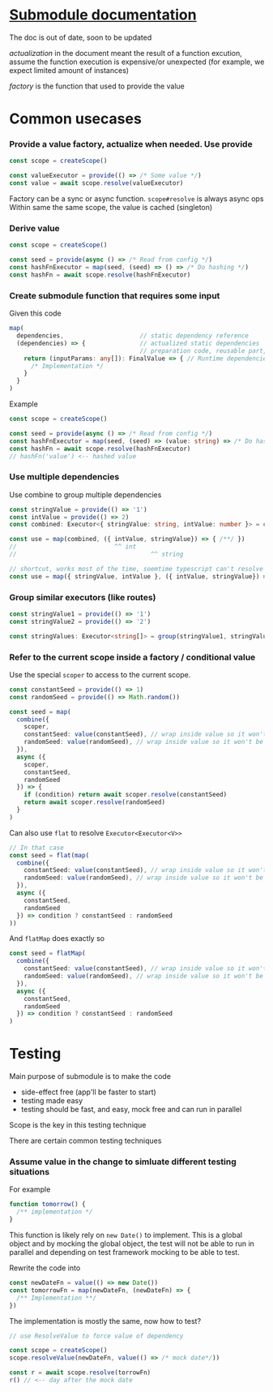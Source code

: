 # [Submodule documentation](https://submodule.js.org)

The doc is out of date, soon to be updated

_actualization_ in the document meant the result of a function excution, assume the function execution is expensive/or unexpected (for example, we expect limited amount of instances)

_factory_ is the function that used to provide the value

# Common usecases

### Provide a value factory, actualize when needed. Use provide
```typescript
const scope = createScope()

const valueExecutor = provide(() => /* Some value */)
const value = await scope.resolve(valueExecutor)
```
Factory can be a sync or async function. `scope#resolve` is always async ops
Within same the same scope, the value is cached (singleton)

### Derive value
```typescript
const scope = createScope()

const seed = provide(async () => /* Read from config */)
const hashFnExecutor = map(seed, (seed) => () => /* Do hashing */)
const hashFn = await scope.resolve(hashFnExecutor)
```

### Create submodule function that requires some input

Given this code
```typescript
map(
  dependencies,                     // static dependency reference
  (dependencies) => {               // actualized static dependencies
                                    // preparation code, reusable part, cache etc
    return (inputParams: any[]): FinalValue => { // Runtime dependencies
      /* Implementation */
    }
  }
)
```

Example
```typescript
const scope = createScope()

const seed = provide(async () => /* Read from config */)
const hashFnExecutor = map(seed, (seed) => (value: string) => /* Do hashing */)
const hashFn = await scope.resolve(hashFnExecutor)
// hashFn('value') <-- hashed value
```

### Use multiple dependencies

Use combine to group multiple dependencies
```typescript
const stringValue = provide(() => '1')
const intValue = provide(() => 2)
const combined: Executor<{ stringValue: string, intValue: number }> = combine({ stringValue, intValue })

const use = map(combined, ({ intValue, stringValue}) => { /**/ })
//                           ^^ int
//                                     ^^ string

// shortcut, works most of the time, soemtime typescript can't resolve it
const use = map({ stringValue, intValue }, ({ intValue, stringValue}) => { /**/ })
```

### Group similar executors (like routes)
```typescript
const stringValue1 = provide(() => '1')
const stringValue2 = provide(() => '2')

const stringValues: Executor<string[]> = group(stringValue1, stringValue2 )
```

### Refer to the current scope inside a factory / conditional value

Use the special `scoper` to access to the current scope.

```typescript
const constantSeed = provide(() => 1)
const randomSeed = provide(() => Math.random())

const seed = map(
  combine({
    scoper,
    constantSeed: value(constantSeed), // wrap inside value so it won't be resolved
    randomSeed: value(randomSeed), // wrap inside value so it won't be resolved
  }),
  async ({ 
    scoper,
    constantSeed,
    randomSeed
  }) => {
    if (condition) return await scoper.resolve(constantSeed)
    return await scoper.resolve(randomSeed)
  }
)
```

Can also use `flat` to resolve `Executor<Executor<V>>`
```typescript
// In that case 
const seed = flat(map(
  combine({
    constantSeed: value(constantSeed), // wrap inside value so it won't be resolved
    randomSeed: value(randomSeed), // wrap inside value so it won't be resolved
  }),
  async ({ 
    constantSeed,
    randomSeed
  }) => condition ? constantSeed : randomSeed
))
```

And `flatMap` does exactly so
```typescript
const seed = flatMap(
  combine({
    constantSeed: value(constantSeed), // wrap inside value so it won't be resolved
    randomSeed: value(randomSeed), // wrap inside value so it won't be resolved
  }),
  async ({ 
    constantSeed,
    randomSeed
  }) => condition ? constantSeed : randomSeed
)
```

# Testing
Main purpose of submodule is to make the code
- side-effect free (app'll be faster to start)
- testing made easy
- testing should be fast, and easy, mock free and can run in parallel

Scope is the key in this testing technique

There are certain common testing techniques

### Assume value in the change to simluate different testing situations

For example
```typescript
function tomorrow() {
  /** implementation */
}
```
This function is likely rely on `new Date()` to implement. This is a global object and by mocking the global object, the test will not be able to run in parallel and depending on test framework mocking to be able to test.

Rewrite the code into
```typescript
const newDateFn = value(() => new Date())
const tomorrowFn = map(newDateFn, (newDateFn) => {
  /** Implementation **/
})
```
The implementation is mostly the same, now how to test?

```typescript
// use ResolveValue to force value of dependency

const scope = createScope()
scope.resolveValue(newDateFn, value(() => /* mock date*/))

const r = await scope.resolve(torrowFn)
r() // <-- day after the mock date
```